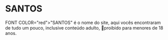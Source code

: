 # SANTOS
<b></b>FONT COLOR="red">"SANTOS"</b> é o nome do site, aqui vocês encontraram de tudo um pouco, inclusive conteúdo adulto, 🔞proibido para menores de 18 anos.
